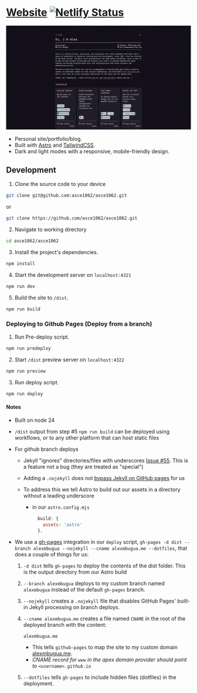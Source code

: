 # [Website](https://alexmbugua.me/) [![Netlify Status](https://api.netlify.com/api/v1/badges/e4a4138b-ce8f-454c-8d78-0ee4f68631d4/deploy-status)](https://app.netlify.com/projects/alexmbugua/deploys)

![Website](https://raw.githubusercontent.com/asce1062/asce1062/refs/heads/main/asce1062/public/alexmbugua.me.png)

- Personal site/portfolio/blog.
- Built with [Astro](https://astro.build/) and [TailwindCSS](https://tailwindcss.com/).
- Dark and light modes with a responsive, mobile-friendly design.

## Development

1. Clone the source code to your device

```sh
git clone git@github.com:asce1062/asce1062.git
```

or

```sh
git clone https://github.com/asce1062/asce1062.git
```

2. Navigate to working directory

```sh
cd asce1062/asce1062
```

3. Install the project's dependencies.

```sh
npm install
```

4. Start the development server on `localhost:4321`

```sh
npm run dev
```

5. Build the site to `/dist`.

```sh
npm run build
```

### Deploying to Github Pages (Deploy from a branch)

1. Run Pre-deploy script.

```sh
npm run predeploy
```

2. Start `/dist` preview server on `localhost:4322`

```sh
npm run preview
```

3. Run deploy script.

```sh
npm run deploy
```

#### Notes

- Built on node 24
- `/dist` output from step #5 `npm run build` can be deployed using workflows, or to any other platform that can host static files
- For github branch deploys
  - Jekyll "ignores" directories/files with underscores [Issue #55](https://github.com/jekyll/jekyll/issues/55). This is a feature not a bug (they are treated as "special")

  - Adding a `.nojekyll` does not [bypass Jekyll on GitHub pages](https://github.blog/news-insights/bypassing-jekyll-on-github-pages/) for us

  - To address this we tell Astro to build out our assets in a directory without a leading underscore
    - in our `astro.config.mjs`

      ```javascript
        build: {
          assets: 'astro'
        },
      ```

- We use a [gh-pages](https://www.npmjs.com/package/gh-pages) integration in our `deploy` script, `gh-pages -d dist --branch alexmbugua --nojekyll --cname alexmbugua.me --dotfiles`, that does a couple of things for us:
  1. `-d dist` tells `gh-pages` to deploy the contents of the dist folder. This is the output directory from our Astro build
  2. `--branch alexmbugua` deploys to my custom branch named `alexmbugua` instead of the default `gh-pages` branch.
  3. `--nojekyll` creates a `.nojekyll` file that disables GitHub Pages' built-in Jekyll processing on branch deploys.
  4. `--cname alexmbugua.me` creates a file named `CNAME` in the root of the deployed branch with the content:

     ```cname
     alexmbugua.me
     ```

     - This tells `github-pages` to map the site to my custom domain [alexmbugua.me](https://alexmbugua.me/).
     - _CNAME record for `www` in the apex domain provider should point to `<username>.github.io`_

  5. `--dotfiles` tells `gh-pages` to include hidden files (dotfiles) in the deployment.
